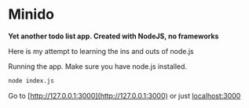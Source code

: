 # Minido
**Yet another todo list app. Created with NodeJS, no frameworks**

Here is my attempt to learning the ins and outs of node.js

Running the app. Make sure you have node.js installed.

```bash
node index.js
```

Go to [http://127.0.0.1:3000](http://127.0.0.1:3000) or just [localhost:3000](http://127.0.0.1:3000)